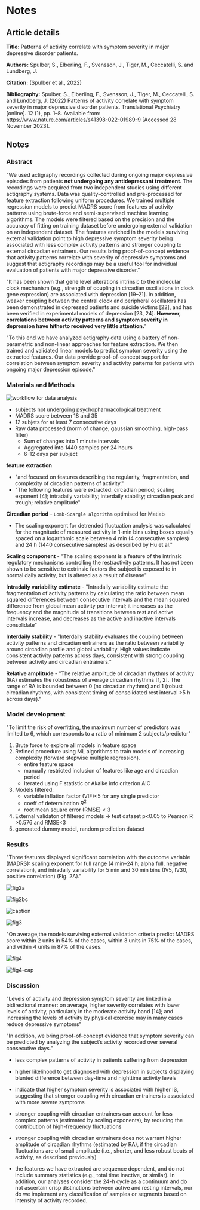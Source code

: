 # Notes

## Article details

**Title:** Patterns of activity correlate with symptom severity in major depressive disorder patients.

**Authors:** Spulber, S., Elberling, F., Svensson, J., Tiger, M., Ceccatelli, S. and Lundberg, J.

**Citation:** (Spulber et al., 2022)

**Bibliography:** Spulber, S., Elberling, F., Svensson, J., Tiger, M., Ceccatelli, S. and Lundberg, J. (2022) Patterns of activity correlate with symptom severity in major depressive disorder patients. Translational Psychiatry [online]. 12 (1), pp. 1–8. Available from: https://www.nature.com/articles/s41398-022-01989-9 [Accessed 28 November 2023].

## Notes

### Abstract

"We used actigraphy recordings collected during ongoing major depressive episodes from patients **not undergoing any antidepressant treatment**. The recordings were acquired from two independent studies using different actigraphy systems. Data was quality-controlled and pre-processed for feature extraction following uniform procedures. We trained multiple regression models to predict MADRS score from features of activity patterns using brute-force and semi-supervised machine learning algorithms. The models were filtered based on the precision and the accuracy of fitting on training dataset before undergoing external validation on an independent dataset.  The features enriched in the models surviving external validation point to high depressive symptom severity being associated with less complex activity patterns and stronger coupling to external circadian entrainers. Our results bring proof-of-concept evidence that activity patterns correlate with severity of depressive symptoms and suggest that actigraphy recordings may be a useful tool for individual evaluation of patients with major depressive disorder."

"It has been shown that gene level alterations intrinsic to the molecular clock mechanism (e.g., strength of coupling in circadian oscillations in clock gene expression) are associated with depression [19–21]. In addition, weaker coupling between the central clock and peripheral oscillators has been demonstrated in depressed patients and suicide victims [22], and has been verified in experimental models of depression [23, 24]. **However, correlations between activity patterns and symptom severity in depression have hitherto received very little attention.**"

"To this end we have analyzed actigraphy data using a battery of non-parametric and non-linear approaches for feature extraction. We then trained and validated linear models to predict symptom severity using the extracted features. Our data provide proof-of-concept support for correlation between symptom severity and activity patterns for patients with ongoing major depression episode."

### Materials and Methods

![workflow for data analysis](./_images/2024-02-05-21-35-42.png)

* subjects not undergoing psychopharmacological treatment
* MADRS score between 18 and 35
* 12 subjets for at least 7 consecutive days
* Raw data processed (norm of change, gaussian smoothing, high-pass filter)
  * Sum of changes into 1 minute intervals
  * Aggregated into 1440 samples per 24 hours
  * 6-12 days per subject

**feature extraction**

* "and focused on features describing the regularity, fragmentation, and complexity of circadian patterns of activity."
* "The following features were extracted: circadian period; scaling exponent [4]; intradaily variability; interdaily stability; circadian peak and trough; relative amplitude"

**Circadian period** - `Lomb-Scargle algorithm` optimised for Matlab
* The scaling exponent for detrended fluctuation analysis was calculated for the magnitude of measured activity in 1-min bins using boxes equally spaced on a logarithmic scale between 4 min (4 consecutive samples) and 24 h (1440 consecutive samples) as described by Hu et al."

**Scaling component** - "The scaling exponent is a feature of the intrinsic regulatory mechanisms controlling the rest/activity patterns. It has not been shown to be sensitive to extrinsic factors the subject is exposed to in normal daily activity, but is altered as a result of disease"

**Intradaily variability estimate** - "Intradaily variability estimate the fragmentation of activity patterns by calculating the ratio between mean squared differences between consecutive intervals and the mean squared difference from global mean activity per interval; it increases as the frequency and the magnitude of transitions between rest and active intervals increase, and decreases as the active and inactive intervals consolidate"

**Interdaily stability** - "Interdaily stability evaluates the coupling between activity patterns and circadian entrainers as the ratio between variability around circadian profile and global variability. High values indicate consistent activity patterns across days, consistent with strong coupling between activity and circadian entrainers."

**Relative amplitude** - "The relative amplitude of circadian rhythms of activity (RA) estimates the robustness of average circadian rhythms [1, 2]. The range of RA is bounded between 0 (no circadian rhythms) and 1 (robust circadian rhythms, with consistent timing of consolidated rest interval >5 h across days)."

### Model development

"To limit the risk of overfitting, the maximum number of predictors was limited to 6, which corresponds to a ratio of minimum 2 subjects/predictor"

1. Brute force to explore all models in feature space
2. Refined procedure using ML algorithms to train models of increasing complexity (forward stepwise multiple regression).  
   * entire feature space
   * manually restricted inclusion of features like age and circadian period
   * Iterated using F statistic or Akaike info criterion AIC
3. Models filtered: 
   * variable inflation factor (VIF)<5 for any single predictor
   * coeff of determination $R^2$
   * root mean square error (RMSE) < 3
4. External validaton of filtered models -> test dataset p<0.05 to Pearson R >0.576 and RMSE<3
5. generated dummy model, random prediction dataset

### Results

"Three features displayed significant correlation with the outcome variable (MADRS): scaling exponent for full range (4 min–24 h; alpha full, negative correlation), and intradaily variability for 5 min and 30 min bins (IV5, IV30, positive correlation) (Fig. 2A)."

![fig2a](./_images/2024-02-05-22-02-07.png)

![fig2bc](./_images/2024-02-05-22-03-20.png)

![caption](./_images/2024-02-05-22-03-48.png)

![fig3](./_images/2024-02-05-22-06-16.png)

"On average,the models surviving external validation criteria predict MADRS score within 2 units in 54% of the cases, within 3 units in 75% of the cases, and within 4 units in 87% of the cases.

![fig4](./_images/2024-02-05-22-08-38.png)

![fig4-cap](./_images/2024-02-05-22-09-15.png)

### Discussion

"Levels of activity and depression symptom severity are linked in a bidirectional manner: on average, higher severity correlates with lower levels of activity, particularly in the moderate activity band [14]; and increasing the levels of activity by physical exercise may in many cases reduce depressive symptoms"

"In addition, we bring proof-of-concept evidence that symptom severity can be predicted by analyzing the subject’s activity recorded over several consecutive days."

* less complex patterns of activity in patients suffering from depression
* higher likelihood to get diagnosed with depression in subjects displaying blunted difference between day-time and nighttime activity levels
* indicate that higher symptom severity is associated with higher IS, suggesting that stronger coupling with circadian entrainers is associated with more severe symptoms
* stronger coupling with circadian entrainers can account for less complex patterns (estimated by scaling exponents), by reducing the contribution of high-frequency fluctuations
* stronger coupling with circadian entrainers does not warrant higher amplitude of circadian rhythms (estimated by RA), if the circadian fluctuations are of small amplitude (i.e., shorter, and less robust bouts of activity, as described previously)


* the features we have extracted are sequence dependent, and do not include summary statistics (e.g., total time inactive, or similar). In addition, our analyses consider the 24-h cycle as a continuum and do not ascertain crisp distinctions between active and resting intervals, nor do we implement any classification of samples or segments based on intensity of activity recorded.